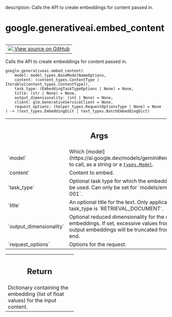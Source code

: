 description: Calls the API to create embeddings for content passed in.

<div itemscope itemtype="http://developers.google.com/ReferenceObject">
<meta itemprop="name" content="google.generativeai.embed_content" />
<meta itemprop="path" content="Stable" />
</div>

# google.generativeai.embed_content

<!-- Insert buttons and diff -->

<table class="tfo-notebook-buttons tfo-api nocontent" align="left">
<td>
  <a target="_blank" href="https://github.com/google/generative-ai-python/blob/master/google/generativeai/embedding.py#L124-L219">
    <img src="https://www.tensorflow.org/images/GitHub-Mark-32px.png" />
    View source on GitHub
  </a>
</td>
</table>



Calls the API to create embeddings for content passed in.


<pre class="devsite-click-to-copy prettyprint lang-py tfo-signature-link">
<code>google.generativeai.embed_content(
    model: model_types.BaseModelNameOptions,
    content: (content_types.ContentType | Iterable[content_types.ContentType]),
    task_type: (EmbeddingTaskTypeOptions | None) = None,
    title: (str | None) = None,
    output_dimensionality: (int | None) = None,
    client: glm.GenerativeServiceClient = None,
    request_options: (helper_types.RequestOptionsType | None) = None
) -> (text_types.EmbeddingDict | text_types.BatchEmbeddingDict)
</code></pre>



<!-- Placeholder for "Used in" -->


<!-- Tabular view -->
 <table class="responsive fixed orange">
<colgroup><col width="214px"><col></colgroup>
<tr><th colspan="2"><h2 class="add-link">Args</h2></th></tr>

<tr>
<td>
`model`<a id="model"></a>
</td>
<td>
    Which [model](https://ai.google.dev/models/gemini#embedding) to
call, as a string or a <a href="../../google/generativeai/types/Model.md"><code>types.Model</code></a>.
</td>
</tr><tr>
<td>
`content`<a id="content"></a>
</td>
<td>
    Content to embed.
</td>
</tr><tr>
<td>
`task_type`<a id="task_type"></a>
</td>
<td>
    Optional task type for which the embeddings will be used. Can only
be set for `models/embedding-001`.
</td>
</tr><tr>
<td>
`title`<a id="title"></a>
</td>
<td>
    An optional title for the text. Only applicable when task_type is
`RETRIEVAL_DOCUMENT`.
</td>
</tr><tr>
<td>
`output_dimensionality`<a id="output_dimensionality"></a>
</td>
<td>
    Optional reduced dimensionality for the output embeddings. If set,
excessive values from the output embeddings will be truncated from
the end.
</td>
</tr><tr>
<td>
`request_options`<a id="request_options"></a>
</td>
<td>
    Options for the request.
</td>
</tr>
</table>



<!-- Tabular view -->
 <table class="responsive fixed orange">
<colgroup><col width="214px"><col></colgroup>
<tr><th colspan="2"><h2 class="add-link">Return</h2></th></tr>
<tr class="alt">
<td colspan="2">
Dictionary containing the embedding (list of float values) for the
input content.
</td>
</tr>

</table>


